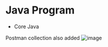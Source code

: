 # Java Program
- Core Java











Postman collection also added 
![image](https://github.com/user-attachments/assets/384391bd-c9b1-49ee-9904-77bd935d3a3c)
